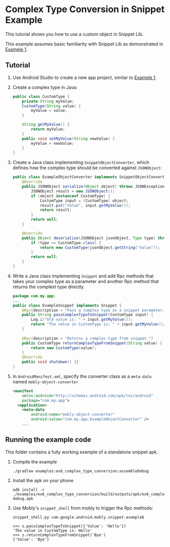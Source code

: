 # Complex Type Conversion in Snippet Example

This tutorial shows you how to use a custom object in Snippet Lib.

This example assumes basic familiarity with Snippet Lib as demonstrated in
[Example 1](../ex1_standalone_app/README.md).

## Tutorial

1.  Use Android Studio to create a new app project, similar to
    [Example 1](../ex1_standalone_app/README.md).

1.  Create a complex type in Java:
    ```java
    public class CustomType {
        private String myValue;
        CustomType(String value) {
            myValue = value;
        }
    
        String getMyValue() {
            return myValue;
        }
        public void setMyValue(String newValue) {
            myValue = newValue;
        }
    }
    ```
1.  Create a Java class implementing `SnippetObjectConverter`, which defines how the complex type
    should be converted against `JSONObject`:
    ```java
    public class ExampleObjectConverter implements SnippetObjectConverter {
        @Override
        public JSONObject serialize(Object object) throws JSONException {
            JSONObject result = new JSONObject();
            if (object instanceof CustomType) {
                CustomType input = (CustomType) object;
                result.put("Value", input.getMyValue());
                return result;
            }
            return null;
        }
    
        @Override
        public Object deserialize(JSONObject jsonObject, Type type) throws JSONException {
            if (type == CustomType.class) {
                return new CustomType(jsonObject.getString("Value"));
            }
            return null;
        }
    }
    ```
1.  Write a Java class implementing `Snippet` and add Rpc methods that takes your complex type as
    a parameter and another Rpc method that returns the complext type directly.

    ```java
    package com.my.app;
    ...
    public class ExampleSnippet implements Snippet {
        @Rpc(description = "Pass a complex type as a snippet parameter.")
        public String passComplexTypeToSnippet(CustomType input) {
            Log.i("Old value is: " + input.getMyValue());
            return "The value in CustomType is: " + input.getMyValue();
        }
      
        @Rpc(description = "Returns a complex type from snippet.")
        public CustomType returnComplexTypeFromSnippet(String value) {
            return new CustomType(value);
        }
        @Override
        public void shutdown() {}
    }
    ```

1.  In `AndroidManifest.xml`, specify the converter class as a `meta-data` named
    `mobly-object-converter`

    ```xml
    <manifest
        xmlns:android="http://schemas.android.com/apk/res/android"
        package="com.my.app">
      <application>
        <meta-data
            android:name="mobly-object-converter"
            android:value="com.my.app.ExampleObjectConverter" />
        ...
    ```

## Running the example code

This folder contains a fully working example of a standalone snippet apk.

1.  Compile the example

        ./gradlew examples:ex6_complex_type_conversion:assembleDebug

1.  Install the apk on your phone

        adb install -r ./examples/ex6_complex_type_conversion/build/outputs/apk/ex6_complex_type_conversion-debug.apk

1.  Use Mobly's `snippet_shell` from mobly to trigger the Rpc methods:

        snippet_shell.py com.google.android.mobly.snippet.example6

        >>> s.passComplexTypeToSnippet({'Value': 'Hello'})
        'The value in CustomType is: Hello'
        >>> s.returnComplexTypeFromSnippet('Bye')
        {'Value': 'Bye'}
